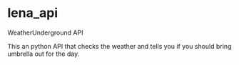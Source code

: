 # lena_api
WeatherUnderground API

This an python API that checks the weather and tells you if you should bring umbrella out for the day.
